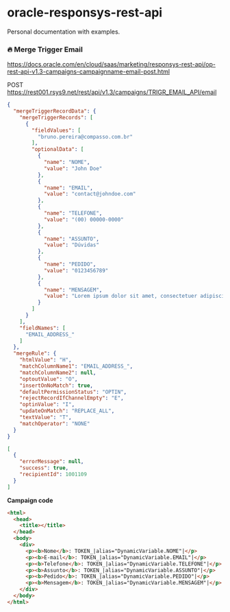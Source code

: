 # oracle-responsys-rest-api
Personal documentation with examples.

### :fire: Merge Trigger Email
https://docs.oracle.com/en/cloud/saas/marketing/responsys-rest-api/op-rest-api-v1.3-campaigns-campaignname-email-post.html

POST https://rest001.rsys9.net/rest/api/v1.3/campaigns/TRIGR_EMAIL_API/email

``` json
{
  "mergeTriggerRecordData": {
    "mergeTriggerRecords": [
      {
        "fieldValues": [
          "bruno.pereira@compasso.com.br"
        ],
        "optionalData": [
          {
            "name": "NOME",
            "value": "John Doe"
          },
          {
            "name": "EMAIL",
            "value": "contact@johndoe.com"
          },
          {
            "name": "TELEFONE",
            "value": "(00) 00000-0000"
          },
          {
            "name": "ASSUNTO",
            "value": "Dúvidas"
          },
          {
            "name": "PEDIDO",
            "value": "0123456789"
          },
          {
            "name": "MENSAGEM",
            "value": "Lorem ipsum dolor sit amet, consectetuer adipiscing elit. Donec odio. Quisque volutpat mattis eros. Nullam malesuada erat ut turpis. Suspendisse urna nibh, viverra non, semper suscipit, posuere a, pede."
          }
        ]
      }
    ],
    "fieldNames": [
      "EMAIL_ADDRESS_"
    ]
  },
  "mergeRule": {
    "htmlValue": "H",
    "matchColumnName1": "EMAIL_ADDRESS_",
    "matchColumnName2": null,
    "optoutValue": "O",
    "insertOnNoMatch": true,
    "defaultPermissionStatus": "OPTIN",
    "rejectRecordIfChannelEmpty": "E",
    "optinValue": "I",
    "updateOnMatch": "REPLACE_ALL",
    "textValue": "T",
    "matchOperator": "NONE"
  }
}
```

``` json
[
  {
    "errorMessage": null,
    "success": true,
    "recipientId": 1001109
  }
]
```

**Campaign code**
``` html
<html>
  <head>
    <title></title>
  </head>
  <body>
    <div>
      <p><b>Nome</b>: TOKEN_|alias="DynamicVariable.NOME"|</p>
      <p><b>E-mail</b>: TOKEN_|alias="DynamicVariable.EMAIL"|</p>
      <p><b>Telefone</b>: TOKEN_|alias="DynamicVariable.TELEFONE"|</p>
      <p><b>Assunto</b>: TOKEN_|alias="DynamicVariable.ASSUNTO"|</p>
      <p><b>Pedido</b>: TOKEN_|alias="DynamicVariable.PEDIDO"|</p>
      <p><b>Mensagem</b>: TOKEN_|alias="DynamicVariable.MENSAGEM"|</p>
    </div>
  </body>
</html>
```